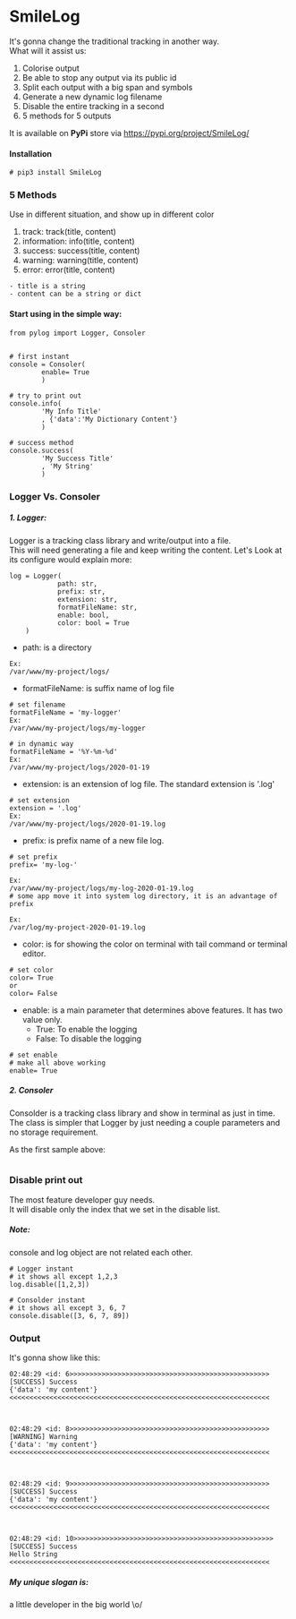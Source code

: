 # SmileLog

It's gonna change the traditional tracking in another way.\
What will it assist us:
 
1. Colorise output
2. Be able to stop any output via its public id
3. Split each output with a big span and symbols
4. Generate a new dynamic log filename
5. Disable the entire tracking in a second
6. 5 methods for 5 outputs

It is available on **PyPi** store via https://pypi.org/project/SmileLog/
#### Installation
```
# pip3 install SmileLog
```


### 5 Methods
Use in different situation, and show up in different color
1. track: track(title, content)
2. information: info(title, content)
3. success: success(title, content)
4. warning: warning(title, content)
5. error: error(title, content)
```
- title is a string
- content can be a string or dict
```

#### Start using in the simple way:

```
from pylog import Logger, Consoler


# first instant
console	= Consoler(
		enable= True
		)

# try to print out
console.info(
		'My Info Title'
		, {'data':'My Dictionary Content'}
		)

# success method
console.success(
		'My Success Title'
        , 'My String'
        )
```

### Logger Vs. Consoler

##### 1. Logger:
Logger is a tracking class library and write/output into a file.\
This will need generating a file and keep writing the content.
Let's Look at its configure would explain more:

```
log	= Logger(
            path: str, 
            prefix: str, 
            extension: str, 
            formatFileName: str, 
            enable: bool, 
            color: bool = True
	)
```
- path: is a directory
```
Ex:
/var/www/my-project/logs/
```
- formatFileName: is suffix name of log file
```
# set filename
formatFileName = 'my-logger'
Ex:
/var/www/my-project/logs/my-logger

# in dynamic way
formatFileName = '%Y-%m-%d'
Ex:
/var/www/my-project/logs/2020-01-19
```
- extension: is an extension of log file. The standard extension is '.log'
```
# set extension
extension = '.log'
Ex:
/var/www/my-project/logs/2020-01-19.log
```
- prefix: is prefix name of a new file log. 
```
# set prefix
prefix= 'my-log-'

Ex: 
/var/www/my-project/logs/my-log-2020-01-19.log 
# some app move it into system log directory, it is an advantage of prefix

Ex:
/var/log/my-project-2020-01-19.log
```
- color: is for showing the color on terminal with tail command or terminal editor.
```
# set color
color= True
or
color= False
```
- enable: is a main parameter that determines above features. It has two value only.
	- True: To enable the logging
	- False: To disable the logging
```
# set enable
# make all above working
enable= True
```

##### 2. Consoler
Consolder is a tracking class library and show in terminal as just in time.
The class is simpler that Logger by just needing a couple parameters and no storage requirement.

As the first sample above:
```

```

### Disable print out
The most feature developer guy needs.\
It will disable only the index that we set in the disable list.
##### Note: 
console and log object are not related each other.

```
# Logger instant
# it shows all except 1,2,3
log.disable([1,2,3])

# Consolder instant
# it shows all except 3, 6, 7
console.disable([3, 6, 7, 89])
```

### Output
It's gonna show like this:
```
02:48:29 <id: 6>>>>>>>>>>>>>>>>>>>>>>>>>>>>>>>>>>>>>>>>>>>>>>>>>>
[SUCCESS] Success 
{'data': 'my content'} 
<<<<<<<<<<<<<<<<<<<<<<<<<<<<<<<<<<<<<<<<<<<<<<<<<<<<<<<<<<<<<<<<<



02:48:29 <id: 8>>>>>>>>>>>>>>>>>>>>>>>>>>>>>>>>>>>>>>>>>>>>>>>>>>
[WARNING] Warning 
{'data': 'my content'} 
<<<<<<<<<<<<<<<<<<<<<<<<<<<<<<<<<<<<<<<<<<<<<<<<<<<<<<<<<<<<<<<<<



02:48:29 <id: 9>>>>>>>>>>>>>>>>>>>>>>>>>>>>>>>>>>>>>>>>>>>>>>>>>>
[SUCCESS] Success 
{'data': 'my content'} 
<<<<<<<<<<<<<<<<<<<<<<<<<<<<<<<<<<<<<<<<<<<<<<<<<<<<<<<<<<<<<<<<<



02:48:29 <id: 10>>>>>>>>>>>>>>>>>>>>>>>>>>>>>>>>>>>>>>>>>>>>>>>>>>
[SUCCESS] Success 
Hello String 
<<<<<<<<<<<<<<<<<<<<<<<<<<<<<<<<<<<<<<<<<<<<<<<<<<<<<<<<<<<<<<<<<

```

##### My unique slogan is:
a little developer in the big world \o/
